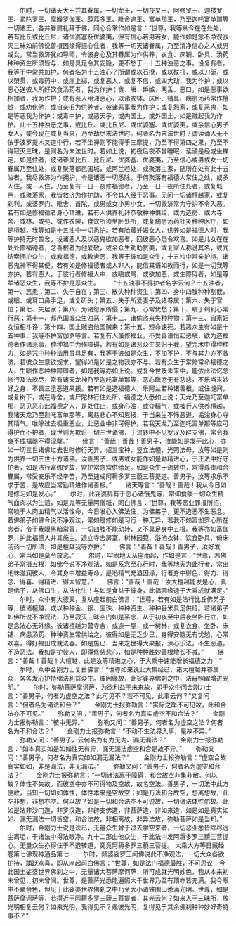 <!-- { "loadSidebar": true } -->
　　尔时，一切诸天大王并其眷属，一切龙王，一切夜叉王、阿修罗王、迦楼罗王、紧陀罗王、摩睺罗伽王、薜荔多王、毗舍遮王、富单那王，乃至迦吒富单那等一切诸王，各并眷属礼拜于佛，同心合掌作如是言：“世尊，我等从今在在处处，若有比丘或比丘尼，诸优婆塞及优婆夷，但有信心若男若女，能作如是念不净观寂灭三昧如前佛说善根因缘得摄心住者，我等一切天诸眷属，乃至清净信心之人或男或女，常当救济犹如导师，令彼身心及其眷属为作供养，衣食、床铺、卧具、汤药种种资生所须皆与，如是具足令其安隐，更不愁于一十五种浊恶之事。设复有者，我等于中常共加护。何者名为十五浊心？所谓或以石撩，或以杖打，或以刀斫，或以槊贯，或毒药中，或崖上掷，或复恶人，或复不信，或四大动，我为作护；或以恶心送彼人所好饮食汤药者，我为作护；贪、瞋、妒嫉、两舌、恶口，如是恶事欲相加者，我为作护；或有恶人用浊恶心，以诸衣钵、床卧、铺具、病患汤药常作檀越，或劝化他，或自亲旧为供养者，彼诸恶事我为作护；或复怨家，或复恶鬼，如是等恶我为作护；或毒中护，或恶天子，或内国土，或外国土，如是贼起我为作护。此十五种浊恶之事，或比丘、或比丘尼、或优婆塞、或优婆夷，或余信心男子女人，或今现在或复当来，乃至劫尽末法世时。何者名为末法世时？谓读诵人无不依于波罗提木叉道中行，若不坐禅则不能得于三摩提，乃至不得第四之果，乃至不得寂灭三昧，是则名为末法世时。若如上说，初夜后夜不曾睡眠，读诵是经或坐禅定，如是住者，彼诸眷属比丘、比丘尼、优婆塞、优婆夷，乃至信心或男或女一切眷属乃至住处，或复聚落都邑国城，或阿兰若处，或聚落主家，随所在处有此十五浊者，我尽救济为作拥护，令是诸恶一切悉除。于何聚落有福德人常住之处，或多人住，或一人住，乃至复有一日一夜修福德者，乃至一日一夜所住处者，或复城邑，或聚落家，我皆救济为作护助，不令其人经于恶事。无问一切诸檀越家，或复刹利，或婆罗门、毗舍、首陀，或男或女小男小女，一切救济常为守护不令入恶。若有如是修福德者身心精进，若有人供养礼拜恭敬种种供给，或为造房、或大寺舍、或林、或苑、或作衣裳，食饮所须坐卧处所，或复病患汤药针灸种种医疗，如是檀越，我等如是十五浊中一切悉护。若有胎藏妊娠女人，供养如是福德人时，我等护持无时暂舍。设诸恶人及以恶鬼欲加恶者，回彼恶心悉令欢喜。如是儿女在在处处修福德者，念善根者为他爱敬，或余众生劝助赞美，或复家人称说其名，或咒结索拥护众生，或教福德，或教舍恶，我等于彼如是众生，十五浊中常亲护持，诸恶鬼神不得其便。若有如是修福德者或人非人，能信其语如教而行，如是一切我等亦护。若有恶人，于彼行者修福人中，或瞋或骂，或欲加恶，或生障碍者，如是等辈诸恶众生，我等不护是恶众生。
　　“十五浊事不得护者名字云何？十五浊者，第一、恶患；第二、失于自在；第三、散失种种资生；第四、身中四肢种种割截，或眼、或耳口鼻手足，或复斫头；第五、失于所爱妻子及诸眷属；第六、失于官位；第七、失居家；第八、为诸怨家所侵；第九、心常忧愁；第十、瞋于刹利心常行恶；第十一、邦邑国城众生浊恶；第十二、诸偷盗来失种种物；第十三、自家妇女恒相斗诤；第十四、国土贼盗他国贼来；第十五、短命速死。若恶众生有如是十五种事，我等不护富伽罗等言。若复有人虽修福业，不受善语恒起恶瞋，欲为造福德者作诸恶事，种种福中为作障碍，若有如是诸恶众生来归于我，望咒术中得种种力，如是咒中种种法用虽具足有，我等于彼如是众生，不加不护，不与其力亦不救济。若彼众生意欲规求，望得如是如是之物我亦不与。若有众生于常修常命福德之人，生瞋作恶种种障碍者，如是我等亦如上说。或复今世及未来中，能依此法忆念修行及法欲尽，常有诸天龙神乃至迦吒富单那等，恶心瞋忿无有慈悲，不乐当来妙好之身，不畏三塗恶道果报。若有如是造福德人，乐阿兰若种诸善根，或住塳间，或复树下，或在寺舍，或尸陀林行住处所，福德之人悉如上说；天龙乃至迦吒富单那，恶见恶心此福德之人，是处住止，或身心浊，或夺精气，或被行人供养檀越，我诸天龙乃至迦吒富单那等，离慈悲心不知恩报，于当来生不怖恶道，垢浊身心夺其精气。唯除过去极重恶业，此恶业中非可得护。若我天龙乃至迦吒富单那等应可得护而不护者，现世则为欺诳一切三世诸佛，于流转中不见罗汉及辟支佛，常令我身不成福器不得涅槃。”
　　佛言：“善哉！善哉！善男子，汝能如是发于此心，亦如一切三世诸佛过去世时修行无异，绍三宝种，竖立法幢，光照法母，汝等如是则为供养一切三世十方诸佛。汝善男子，或男或女能作如是勤精进心，于正法中好守护者，如是法行富伽罗故，常护常念常供给足。如是众生于流转中，常得尊贵和合眷属，常受安乐不经辛苦，乃至速成阿耨多罗三藐三菩提道。善男子，汝等求乐不求于苦，是故应当常勤精进作诸善根。”
　　诸天等言：“善哉！善哉！我从今日如是修习如是发心。”
　　尔时，此娑婆界有于恶心诸饿鬼等，常仰食啖一切众生精气血肉以为生活，如是鬼等无量阿僧祇，同白佛言：“世尊，我等恶业罪报所招，常啖于人肉血精气以活性命，今日发心入佛法住，为佛弟子，更不造恶不生恶念。若佛弟子如佛今说不净观法，常如是修如是习行一种无异，若我不如富伽罗心所在念者，令于我眼黑暗常盲，一切四肢不能动转，又不具足身中五根。我等亦如富伽罗，护此福德人并其施主。造立寺舍房室、树林园菀、浴池衣钵、饮食卧具、倚床汤药一切所须，如是檀越我等亦护。”
　　佛言：“善哉！善哉！善男子，汝好发心，常当如是莫令放逸。”
　　尔时，牢固地天从座而起，作如是言：“世尊，若佛弟子常摄五根，如佛今说不净观法，如是系念至心行时，我等地天为此行者，常出地味滋润彼人，令其身中增益寿命。是地精气充溢因缘，行者身中得色、得力、得念、得喜、得精进、得大智慧。”
　　佛言：“善哉！善哉！汝大檀越能发是心，真是佛子，从佛口生，从法化生！与如是食益于彼身，此福因缘速于大乘成就满足。”
　　尔时，众中有大德天，复从座起前白佛言：“世尊，若有如是法行比丘佛弟子等，彼诸檀越，或以种种金、银、宝珠、种种资生、种种谷米具足供给。若诸弟子如佛所说不净观法，乃至寂灭三昧空门如是系念，从于初夜至中后夜坐卧行立，如是念法心无外缘。彼诸檀越为营寺舍，或造一屋，或一树林，或复衣食、坐卧、床铺、病患汤药、种种资生常供给之，彼得如是无乏少已，身得安隐无有忧愁，心常欢喜，得好福田成就法器。如是施已，当来之世得大果报，深心乐法，不生恶道，不造恶法。我如是护彼人，即得修慈悲心，如是种种胜妙善根增长不减。”
　　佛言：“善哉！善哉！大檀越，此是汝等精进之心，于大乘中速能增长福德之力！”
　　尔时，众中金刚力士复白佛言：“世尊如来说此大集经已，诸大檀越并眷属众，各各发心护持佛法利益众生。彼因缘故，此娑婆界佛刹之中，法母照曜增进光明。”
　　尔时，弥勒菩萨摩诃萨，为欲利益于未来故，即于众中问金刚力士言：“善男子，何者为虚空之法？此可见不？若不可见，此事云何？”又复问言：“何者名为诸法和合？”
　　金刚力士报弥勒言：“实际之岸不可见故，此和合法亦不可见。”
　　弥勒又问：“善男子，何者名为真实虚空不和合法？”
　　金刚力士报弥勒言：“彼中无异。”
　　弥勒又问：“善男子，何者名为虚空之法？何者名为不和合法？”
　　金刚力士报弥勒言：“不动不生法界入事，是故不异。”
　　弥勒又问：“善男子，云何名为有为无为、漏无漏法？”
　　金刚力士报弥勒言：“如本真实如是如如性无有异，漏无漏法虚空和合是故不异。”
　　弥勒又问：“善男子，何者名为真实如如漏无漏法？”
　　金刚力士报弥勒言：“虚空合故真实如如，非是漏法，非无漏法。”
　　弥勒又问：“善男子，何者名为虚空和合法？”
　　金刚力士报弥勒言：“一切诸法离于障碍，和合故空非集非散。何以故？体性不失故。而彼空中亦不可得物及空故，故名空法。善男子，一切法中此方便故，当知一切如如体性，体性本来是空故空；如是万法和合故空，想离想故，此空非想，非想亦空。何以故？如是一切和合法空不可说故，一切诸法体性尔故。此如是法非沙门造，非罗汉造，非辟支佛造，非菩萨造，非如来造，如是如是真实如如、漏无漏法一切皆空，和合法故，非相离故，非异法故，弥勒菩萨如是当知。”
　　尔时，金刚力士说是法已，无量众生曾于过去学空来者，一切恶业悉皆除尽远尘离垢，于诸法中得法眼净。九十二那由他众生，于此法中发阿耨多罗三藐三菩提心。无量众生亦得住于不退转道，究竟阿耨多罗三藐三菩提。
大乘大方等日藏经卷第七佛现神通品第七
　　尔时，频婆娑罗王闻佛说此不净观法，一切大众各欲护持，踊跃欢喜，即从座起前白佛言：“世尊，如是法门福德最胜，不可思议！今此国土娑婆世界佛刹之中，无量诸大菩萨摩诃萨，所可成就光明妙色，我从本来初未曾见，初未曾闻。世尊，是菩萨光悉能遍照大千世界乃至有顶亦皆充满。我今眼中不睹余色，但见于此娑婆世界佛刹之中乃至大小诸铁围山悉满光明。世尊，如是菩萨摩诃萨等，若得近于阿耨多罗三藐三菩提者，其光云何？如来入于三昧所，放光明相复云何？如来光明，我得见不？缘彼光明，复得见于其余佛刹种种妙好奇特事不？”
